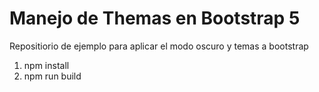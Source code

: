 # Manejo de Themas en Bootstrap 5
Repositiorio de ejemplo para aplicar el modo oscuro y temas a bootstrap

1. npm install 
2. npm run build